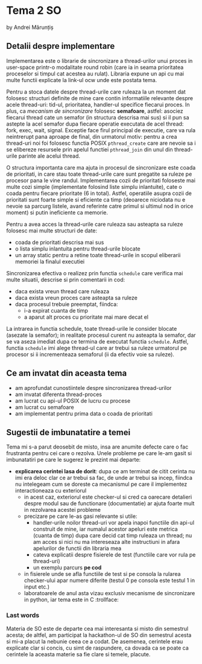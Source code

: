 # Tema 2 SO

by Andrei Mărunțiș

## Detalii despre implementare

Implementarea este o librarie de sincronizare a thread-urilor unui proces in user-space printr-o modalitate round robin (care ia in seama prioritatea proceselor si timpul cat acestea au rulat). Libraria expune un api cu mai multe functii explicate la link-ul ocw unde este postata tema.

Pentru a stoca datele despre thread-urile care ruleaza la un moment dat folosesc structuri definite de mine care contin informatiile relevante despre acele thread-uri: tid-ul, prioritatea, handler-ul specifice fiecarui proces. In plus, ca *mecanism de sincronizare* folosesc **semafoare**, astfel: asociez fiecarui thread cate un semafor (in structura descrisa mai sus) si il pun sa astepte la acel semafor dupa fiecare operatie executata de acel thread: fork, exec, wait, signal. Exceptie face firul principal de executie, care va rula neintrerupt pana aproape de final, din urmatorul motiv: pentru a crea thread-uri noi foi folosesc functia POSIX `pthread_create` care are nevoie sa i se elibereze resursele prin apelul functiei `pthread_join` din unul din thread-urile parinte ale acelui thread.

O structura importanta care ma ajuta in procesul de sincronizare este coada de prioritati, in care stau toate thread-urile care sunt pregatite sa ruleze pe procesor pana le vine randul. Implementarea cozii de prioritati foloseste mai multe cozi simple (implementate folosind liste simplu inlantuite), cate o coada pentru fiecare prioritate (6 in total). Astfel, operatiile asupra cozii de prioritati sunt foarte simple si eficiente ca timp (deoarece niciodata nu e nevoie sa parcurg listele, avand referinte catre primul si ultimul nod in orice moment) si putin ineficiente ca memorie.

Pentru a avea acces la thread-urile care ruleaza sau asteapta sa ruleze folosesc mai multe structuri de date:

- coada de prioritati descrisa mai sus
- o lista simplu inlantuita pentru thread-urile blocate
- un array static pentru a retine toate thread-urile in scopul eliberarii memoriei la finalul executiei

Sincronizarea efectiva o realizez prin functia `schedule` care verifica mai multe situatii, descrise si prin comentarii in cod:

- daca exista vreun thread care ruleaza
- daca exista vreun proces care asteapta sa ruleze
- daca procesul trebuie preemptat, fiindca:
    - i-a expirat cuanta de timp
    - a aparut alt proces cu prioritate mai mare decat el

La intrarea in functia schedule, toate thread-urile le consider blocate (asezate la semafor); in realitate procesul curent nu asteapta la semafor, dar se va aseza imediat dupa ce termina de executat functia `schedule`. Astfel, functia `schedule` imi alege thread-ul care ar trebui sa ruleze urmatorul pe procesor si ii incrementeaza semaforul (ii da efectiv voie sa ruleze).

## Ce am invatat din aceasta tema

- am aprofundat cunostiintele despre sincronizarea thread-urilor
- am invatat diferenta thread-proces
- am lucrat cu api-ul POSIX de lucru cu procese
- am lucrat cu semafoare
- am implementat pentru prima data o coada de prioritati

## Sugestii de imbunatatire a temei

Tema mi s-a parut deosebit de misto, insa are anumite defecte care o fac frustranta pentru cei care o rezolva. Unele probleme pe care le-am gasit si imbunatatiri pe care le sugerez le prezint mai departe:

- **explicarea cerintei lasa de dorit**: dupa ce am terminat de citit cerinta nu imi era deloc clar ce ar trebui sa fac, de unde ar trebui sa incep, fiindca nu intelegeam cum se doreste ca mecanismul pe care il implementez interactioneaza cu exteriorul
    - in acest caz, exteriorul este checker-ul si cred ca oarecare detalieri despre modul sau de functionare (documentatie) ar ajuta foarte mult in rezolvarea acestei probleme
    - precizare pe care le-as gasi relevante si utile:
        - handler-urile noilor thread-uri vor apela inapoi functiile din api-ul construit de mine, iar numalul acestor apeluri este metrica (cuanta de timp) dupa care decid cat timp ruleaza un thread; nu am acces si nici nu ma intereseaza alte instructiuni in afara apelurilor de functii din libraria mea
        - cateva explicatii despre fisierele de test (functiile care vor rula pe thread-uri)
        - un exemplu parcurs **pe cod**
    - in fisierele unde se afla functiile de test si pe consola la rularea checker-ului apar numere diferite (testul 0 pe consola este testul 1 in input etc.)
    - laboratoarele de anul asta vizau exclusiv mecanisme de sincronizare in python, iar tema este in C :trollface:

### Last words

Materia de SO este de departe cea mai interesanta si misto din semestrul acesta; de altfel, am participat la hackathon-ul de SO din semestrul acesta si mi-a placut la nebunie ceea ce a codat. De asemenea, cerintele erau explicate clar si concis, cu simt de raspundere, ca dovada ca se poate ca cerintele la aceasta materie sa fie clare si temele, placute.